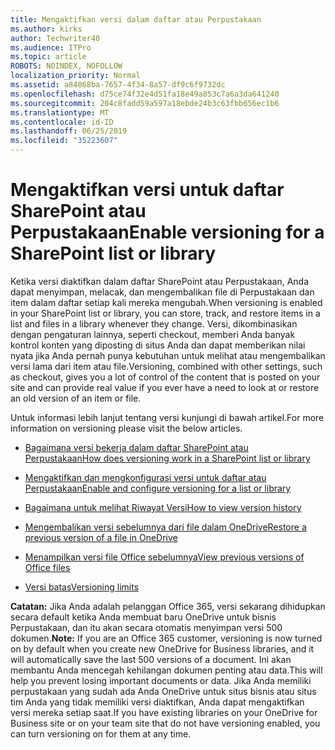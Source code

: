 ```yaml
---
title: Mengaktifkan versi dalam daftar atau Perpustakaan
ms.author: kirks
author: Techwriter40
ms.audience: ITPro
ms.topic: article
ROBOTS: NOINDEX, NOFOLLOW
localization_priority: Normal
ms.assetid: a84868ba-7657-4f34-8a57-df9c6f9732dc
ms.openlocfilehash: d75ce74f32e4d51fa18e49a853c7a6a3da641240
ms.sourcegitcommit: 204c8fadd59a597a18ebde24b3c63fbb656ec1b6
ms.translationtype: MT
ms.contentlocale: id-ID
ms.lasthandoff: 06/25/2019
ms.locfileid: "35223607"
---
```

# <a name="enable-versioning-for-a-sharepoint-list-or-library"></a><span data-ttu-id="81cba-102">Mengaktifkan versi untuk daftar SharePoint atau Perpustakaan</span><span class="sxs-lookup"><span data-stu-id="81cba-102">Enable versioning for a SharePoint list or library</span></span>


<span data-ttu-id="81cba-103">Ketika versi diaktifkan dalam daftar SharePoint atau Perpustakaan, Anda dapat menyimpan, melacak, dan mengembalikan file di Perpustakaan dan item dalam daftar setiap kali mereka mengubah.</span><span class="sxs-lookup"><span data-stu-id="81cba-103">When versioning is enabled in your SharePoint list or library, you can store, track, and restore items in a list and files in a library whenever they change.</span></span> <span data-ttu-id="81cba-104">Versi, dikombinasikan dengan pengaturan lainnya, seperti checkout, memberi Anda banyak kontrol konten yang diposting di situs Anda dan dapat memberikan nilai nyata jika Anda pernah punya kebutuhan untuk melihat atau mengembalikan versi lama dari item atau file.</span><span class="sxs-lookup"><span data-stu-id="81cba-104">Versioning, combined with other settings, such as checkout, gives you a lot of control of the content that is posted on your site and can provide real value if you ever have a need to look at or restore an old version of an item or file.</span></span>

<span data-ttu-id="81cba-105">Untuk informasi lebih lanjut tentang versi kunjungi di bawah artikel.</span><span class="sxs-lookup"><span data-stu-id="81cba-105">For more information on versioning please visit the below articles.</span></span>

- [<span data-ttu-id="81cba-106">Bagaimana versi bekerja dalam daftar SharePoint atau Perpustakaan</span><span class="sxs-lookup"><span data-stu-id="81cba-106">How does versioning work in a SharePoint list or library</span></span>](https://support.office.com/article/how-does-versioning-work-in-a-sharepoint-list-or-library-0f6cd105-974f-44a4-aadb-43ac5bdfd247)

- [<span data-ttu-id="81cba-107">Mengaktifkan dan mengkonfigurasi versi untuk daftar atau Perpustakaan</span><span class="sxs-lookup"><span data-stu-id="81cba-107">Enable and configure versioning for a list or library</span></span>](https://support.office.com/article/enable-and-configure-versioning-for-a-list-or-library-1555d642-23ee-446a-990a-bcab618c7a37?ocmsassetID=HA102772148&amp;CTT=3&amp;CorrelationId=52441bb1-a619-4375-89d5-19d28769890f&amp;ui=en-US&amp;rs=en-US&amp;ad=US)

- [<span data-ttu-id="81cba-108">Bagaimana untuk melihat Riwayat Versi</span><span class="sxs-lookup"><span data-stu-id="81cba-108">How to view version history</span></span>](https://support.office.com/article/View-the-version-history-of-an-item-or-file-in-a-list-or-library-53262060-5092-424D-A50B-C798B0EC32B1)

- [<span data-ttu-id="81cba-109">Mengembalikan versi sebelumnya dari file dalam OneDrive</span><span class="sxs-lookup"><span data-stu-id="81cba-109">Restore a previous version of a file in OneDrive</span></span>](https://support.office.com/article/restore-a-previous-version-of-a-file-in-onedrive-159cad6d-d76e-4981-88ef-de6e96c93893?ui=en-US&amp;rs=en-US&amp;ad=US)

- [<span data-ttu-id="81cba-110">Menampilkan versi file Office sebelumnya</span><span class="sxs-lookup"><span data-stu-id="81cba-110">View previous versions of Office files</span></span>](https://support.office.com/article/view-previous-versions-of-office-files-5c1e076f-a9c9-41b8-8ace-f77b9642e2c2)

- [<span data-ttu-id="81cba-111">Versi batas</span><span class="sxs-lookup"><span data-stu-id="81cba-111">Versioning limits</span></span>](https://docs.microsoft.com/office365/servicedescriptions/sharepoint-online-service-description/sharepoint-online-limits)

<span data-ttu-id="81cba-112">**Catatan:** Jika Anda adalah pelanggan Office 365, versi sekarang dihidupkan secara default ketika Anda membuat baru OneDrive untuk bisnis Perpustakaan, dan itu akan secara otomatis menyimpan versi 500 dokumen.</span><span class="sxs-lookup"><span data-stu-id="81cba-112">**Note:** If you are an Office 365 customer, versioning is now turned on by default when you create new OneDrive for Business libraries, and it will automatically save the last 500 versions of a document.</span></span> <span data-ttu-id="81cba-113">Ini akan membantu Anda mencegah kehilangan dokumen penting atau data.</span><span class="sxs-lookup"><span data-stu-id="81cba-113">This will help you prevent losing important documents or data.</span></span> <span data-ttu-id="81cba-114">Jika Anda memiliki perpustakaan yang sudah ada Anda OneDrive untuk situs bisnis atau situs tim Anda yang tidak memiliki versi diaktifkan, Anda dapat mengaktifkan versi mereka setiap saat.</span><span class="sxs-lookup"><span data-stu-id="81cba-114">If you have existing libraries on your OneDrive for Business site or on your team site that do not have versioning enabled, you can turn versioning on for them at any time.</span></span>


